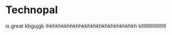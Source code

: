 # Technopal 
is great
kbgujgk
ihkhkhkkhhkhhkkhkhkhkhkhkhkhkhkh
kllllllllllllllllllll
































